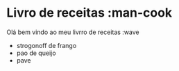 # Livro de receitas :man-cook

Olá bem vindo ao meu livrro de receitas :wave
* strogonoff de frango
* pao de queijo
* pave